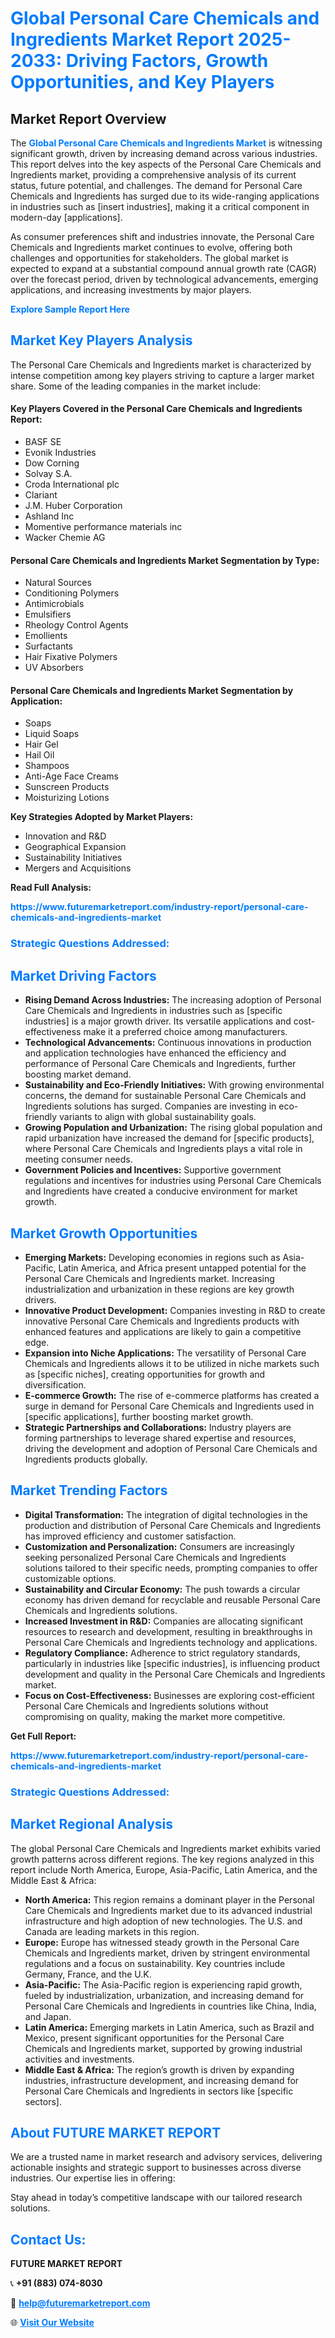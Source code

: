 <h1 style="color: #007BFF;">Global Personal Care Chemicals and Ingredients Market Report 2025-2033: Driving Factors, Growth Opportunities, and Key Players</h1>

<section id="overview">
<h2>Market Report Overview</h2>
<p>The <a href="https://www.futuremarketreport.com/industry-report/personal-care-chemicals-and-ingredients-market" style="color: #007BFF; text-decoration: none;"><strong>Global Personal Care Chemicals and Ingredients Market</strong></a> is witnessing significant growth, driven by increasing demand across various industries. This report delves into the key aspects of the Personal Care Chemicals and Ingredients market, providing a comprehensive analysis of its current status, future potential, and challenges. The demand for Personal Care Chemicals and Ingredients has surged due to its wide-ranging applications in industries such as [insert industries], making it a critical component in modern-day [applications].</p>
<p>As consumer preferences shift and industries innovate, the Personal Care Chemicals and Ingredients market continues to evolve, offering both challenges and opportunities for stakeholders. The global market is expected to expand at a substantial compound annual growth rate (CAGR) over the forecast period, driven by technological advancements, emerging applications, and increasing investments by major players.</p>
</section>

<section id="overview">
<p><a href="https://www.futuremarketreport.com/request-sample/reportId=104767" style="color: #007BFF; text-decoration: none;"><strong>Explore Sample Report Here</strong></a></p>
</section>

<section id="key-players">
<h2 style="color: #007BFF;">Market Key Players Analysis</h2>
<p>The Personal Care Chemicals and Ingredients market is characterized by intense competition among key players striving to capture a larger market share. Some of the leading companies in the market include:</p>
<h4>Key Players Covered in the Personal Care Chemicals and Ingredients Report:</h4>
<ul><li>BASF SE</li><li>Evonik Industries</li><li>Dow Corning</li><li>Solvay S.A.</li><li>Croda International plc</li><li>Clariant</li><li>J.M. Huber Corporation</li><li>Ashland Inc</li><li>Momentive performance materials inc</li><li>Wacker Chemie AG</li></ul>
<h4>Personal Care Chemicals and Ingredients Market Segmentation by Type:</h4>
<ul><li>Natural Sources</li><li>Conditioning Polymers</li><li>Antimicrobials</li><li>Emulsifiers</li><li>Rheology Control Agents</li><li>Emollients</li><li>Surfactants</li><li>Hair Fixative Polymers</li><li>UV Absorbers</li></ul>

<h4>Personal Care Chemicals and Ingredients Market Segmentation by Application:</h4>
<ul><li>Soaps</li><li>Liquid Soaps</li><li>Hair Gel</li><li>Hail Oil</li><li>Shampoos</li><li>Anti-Age Face Creams</li><li>Sunscreen Products</li><li>Moisturizing Lotions</li></ul>
<p><strong>Key Strategies Adopted by Market Players:</strong></p>
<ul>
<li>Innovation and R&D</li>
<li>Geographical Expansion</li>
<li>Sustainability Initiatives</li>
<li>Mergers and Acquisitions</li>
</ul>
</section>

<section>
<p><strong>Read Full Analysis: </strong></p><a href="https://www.futuremarketreport.com/industry-report/personal-care-chemicals-and-ingredients-market" style="color: #007BFF; text-decoration: none;"><strong>https://www.futuremarketreport.com/industry-report/personal-care-chemicals-and-ingredients-market</strong></a>
<h3 style="color: #007BFF;">Strategic Questions Addressed:</h3>
</section>

<section id="driving-factors">
<h2 style="color: #007BFF;">Market Driving Factors</h2>
<ul>
<li><strong>Rising Demand Across Industries:</strong> The increasing adoption of Personal Care Chemicals and Ingredients in industries such as [specific industries] is a major growth driver. Its versatile applications and cost-effectiveness make it a preferred choice among manufacturers.</li>
<li><strong>Technological Advancements:</strong> Continuous innovations in production and application technologies have enhanced the efficiency and performance of Personal Care Chemicals and Ingredients, further boosting market demand.</li>
<li><strong>Sustainability and Eco-Friendly Initiatives:</strong> With growing environmental concerns, the demand for sustainable Personal Care Chemicals and Ingredients solutions has surged. Companies are investing in eco-friendly variants to align with global sustainability goals.</li>
<li><strong>Growing Population and Urbanization:</strong> The rising global population and rapid urbanization have increased the demand for [specific products], where Personal Care Chemicals and Ingredients plays a vital role in meeting consumer needs.</li>
<li><strong>Government Policies and Incentives:</strong> Supportive government regulations and incentives for industries using Personal Care Chemicals and Ingredients have created a conducive environment for market growth.</li>
</ul>
</section>

<section id="growth-opportunities">
<h2 style="color: #007BFF;">Market Growth Opportunities</h2>
<ul>
<li><strong>Emerging Markets:</strong> Developing economies in regions such as Asia-Pacific, Latin America, and Africa present untapped potential for the Personal Care Chemicals and Ingredients market. Increasing industrialization and urbanization in these regions are key growth drivers.</li>
<li><strong>Innovative Product Development:</strong> Companies investing in R&D to create innovative Personal Care Chemicals and Ingredients products with enhanced features and applications are likely to gain a competitive edge.</li>
<li><strong>Expansion into Niche Applications:</strong> The versatility of Personal Care Chemicals and Ingredients allows it to be utilized in niche markets such as [specific niches], creating opportunities for growth and diversification.</li>
<li><strong>E-commerce Growth:</strong> The rise of e-commerce platforms has created a surge in demand for Personal Care Chemicals and Ingredients used in [specific applications], further boosting market growth.</li>
<li><strong>Strategic Partnerships and Collaborations:</strong> Industry players are forming partnerships to leverage shared expertise and resources, driving the development and adoption of Personal Care Chemicals and Ingredients products globally.</li>
</ul>
</section>

<section id="trending-factors">
<h2 style="color: #007BFF;">Market Trending Factors</h2>
<ul>
<li><strong>Digital Transformation:</strong> The integration of digital technologies in the production and distribution of Personal Care Chemicals and Ingredients has improved efficiency and customer satisfaction.</li>
<li><strong>Customization and Personalization:</strong> Consumers are increasingly seeking personalized Personal Care Chemicals and Ingredients solutions tailored to their specific needs, prompting companies to offer customizable options.</li>
<li><strong>Sustainability and Circular Economy:</strong> The push towards a circular economy has driven demand for recyclable and reusable Personal Care Chemicals and Ingredients solutions.</li>
<li><strong>Increased Investment in R&D:</strong> Companies are allocating significant resources to research and development, resulting in breakthroughs in Personal Care Chemicals and Ingredients technology and applications.</li>
<li><strong>Regulatory Compliance:</strong> Adherence to strict regulatory standards, particularly in industries like [specific industries], is influencing product development and quality in the Personal Care Chemicals and Ingredients market.</li>
<li><strong>Focus on Cost-Effectiveness:</strong> Businesses are exploring cost-efficient Personal Care Chemicals and Ingredients solutions without compromising on quality, making the market more competitive.</li>
</ul>
</section>

<section>
<p><strong>Get Full Report: </strong></p><a href="https://www.futuremarketreport.com/industry-report/personal-care-chemicals-and-ingredients-market" style="color: #007BFF; text-decoration: none;"><strong>https://www.futuremarketreport.com/industry-report/personal-care-chemicals-and-ingredients-market</strong></a>
<h3 style="color: #007BFF;">Strategic Questions Addressed:</h3>
</section>


<section id="regional-analysis">
<h2 style="color: #007BFF;">Market Regional Analysis</h2>
<p>The global Personal Care Chemicals and Ingredients market exhibits varied growth patterns across different regions. The key regions analyzed in this report include North America, Europe, Asia-Pacific, Latin America, and the Middle East & Africa:</p>
<ul>
<li><strong>North America:</strong> This region remains a dominant player in the Personal Care Chemicals and Ingredients market due to its advanced industrial infrastructure and high adoption of new technologies. The U.S. and Canada are leading markets in this region.</li>
<li><strong>Europe:</strong> Europe has witnessed steady growth in the Personal Care Chemicals and Ingredients market, driven by stringent environmental regulations and a focus on sustainability. Key countries include Germany, France, and the U.K.</li>
<li><strong>Asia-Pacific:</strong> The Asia-Pacific region is experiencing rapid growth, fueled by industrialization, urbanization, and increasing demand for Personal Care Chemicals and Ingredients in countries like China, India, and Japan.</li>
<li><strong>Latin America:</strong> Emerging markets in Latin America, such as Brazil and Mexico, present significant opportunities for the Personal Care Chemicals and Ingredients market, supported by growing industrial activities and investments.</li>
<li><strong>Middle East & Africa:</strong> The region’s growth is driven by expanding industries, infrastructure development, and increasing demand for Personal Care Chemicals and Ingredients in sectors like [specific sectors].</li>
</ul>
</section>

<footer>
<h2 style="color: #007BFF;">About FUTURE MARKET REPORT</h2>
<p>We are a trusted name in market research and advisory services, delivering actionable insights and strategic support to businesses across diverse industries. Our expertise lies in offering:</p>

<p>Stay ahead in today’s competitive landscape with our tailored research solutions.</p>

<h2 style="color: #007BFF;">Contact Us:</h2>
<p><strong>FUTURE MARKET REPORT</strong></p>
<p>📞 <strong>+91 (883) 074-8030</strong></p>
<p>📧 <strong><a href="mailto:help@futuremarketreport.com" style="color: #007BFF;">help@futuremarketreport.com</a></strong></p>
<p>🌐 <strong><a href="https://www.futuremarketreport.com/" style="color: #007BFF;">Visit Our Website</a></strong></p>
</footer>